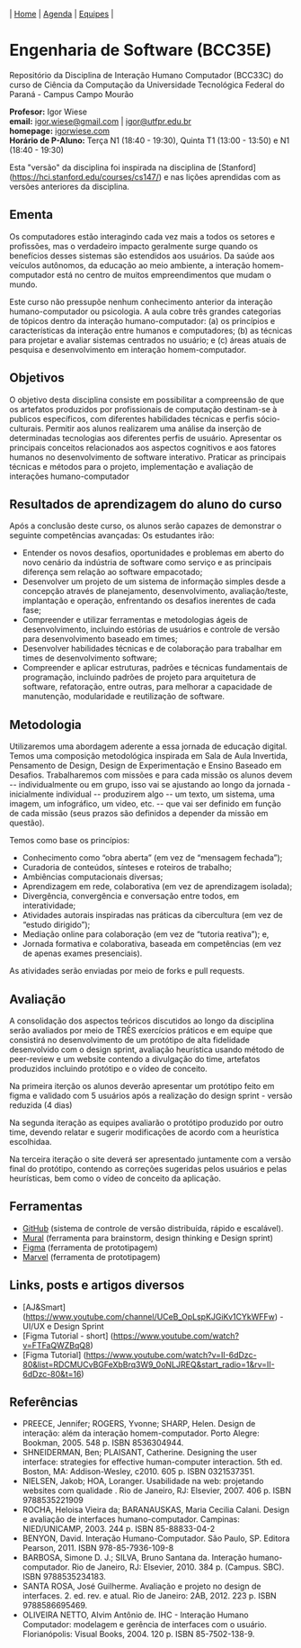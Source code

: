 | [Home](https://github.com/igorwiese/Engenharia-de-Software-BCC35E) | [Agenda](/pages/outline.md) | [Equipes](/pages/equipes.md) |


# Engenharia de Software (BCC35E)

Repositório da Disciplina de Interação Humano Computador (BCC33C) do curso de Ciência da Computação da Universidade Tecnológica Federal do Paraná - Campus Campo Mourão

**Profesor:** Igor Wiese <br/>
**email:** igor.wiese@gmail.com | igor@utfpr.edu.br <br/>
**homepage:** [igorwiese.com](http://igorwiese.com/) <br/>
**Horário de P-Aluno:** Terça N1 (18:40 - 19:30), Quinta T1 (13:00 - 13:50) e N1 (18:40 - 19:30) <br/>

Esta "versão" da disciplina foi inspirada na disciplina de [Stanford] (https://hci.stanford.edu/courses/cs147/) e nas lições aprendidas com as versões anteriores da disciplina.

## Ementa

Os computadores estão interagindo cada vez mais a todos os setores e profissões, mas o verdadeiro impacto geralmente surge quando os benefícios desses sistemas são estendidos aos usuários. Da saúde aos veículos autônomos, da educação ao meio ambiente, a interação homem-computador está no centro de muitos empreendimentos que mudam o mundo. 

Este curso não pressupõe nenhum conhecimento anterior da interação humano-computador ou psicologia. A aula cobre três grandes categorias de tópicos dentro da interação humano-computador: (a) os princípios e características da interação entre humanos e computadores; (b) as técnicas para projetar e avaliar sistemas centrados no usuário; e (c) áreas atuais de pesquisa e desenvolvimento em interação homem-computador.

## Objetivos

O objetivo desta disciplina consiste em possibilitar a compreensão de que os artefatos produzidos por profissionais de computação destinam-se à publicos específicos, com diferentes habilidades técnicas e perfis sócio-culturais. Permitir aos alunos realizarem uma análise da inserção de determinadas tecnologias aos diferentes perfis de usuário. Apresentar os principais conceitos relacionados aos aspectos cognitivos e aos fatores humanos no desenvolvimento de software interativo. Praticar as principais técnicas e métodos para o projeto, implementação e avaliação de interações humano-computador

## Resultados de aprendizagem do aluno do curso
Após a conclusão deste curso, os alunos serão capazes de demonstrar o seguinte
competências avançadas:
Os estudantes irão:
- Entender os novos desafios, oportunidades e problemas em aberto do novo cenário da indústria de software como serviço e as principais diferença sem relação ao software empacotado;
- Desenvolver um projeto de um sistema de informação simples desde a concepção através de planejamento, desenvolvimento, avaliação/teste, implantação e operação, enfrentando os desafios inerentes de cada fase;
- Compreender e utilizar ferramentas e metodologias ágeis de desenvolvimento, incluindo estórias de usuários e controle de versão para desenvolvimento baseado em times;
- Desenvolver habilidades técnicas e de colaboração para trabalhar em times de desenvolvimento software;
- Compreender e aplicar estruturas, padrões e técnicas fundamentais de programação, incluindo padrões de projeto para arquitetura de software, refatoração, entre outras, para melhorar a capacidade de manutenção, modularidade e reutilização de software.


## Metodologia

Utilizaremos uma abordagem aderente a essa jornada de educação digital. Temos uma composição metodológica inspirada em Sala de Aula Invertida, Pensamento de Design, Design de Experimentação e Ensino Baseado em Desafios. Trabalharemos com missões e para cada missão os alunos devem -- individualmente ou em grupo, isso vai se ajustando ao longo da jornada - inicialmente individual -- produzirem algo -- um texto, um sistema, uma imagem, um infográfico, um video, etc. -- que vai ser definido em função de cada missão (seus prazos são definidos a depender da missão em questão).

Temos como base os princípios: 
- Conhecimento como “obra aberta” (em vez de “mensagem fechada”);
- Curadoria de conteúdos, sínteses e roteiros de trabalho;
- Ambiências computacionais diversas;
- Aprendizagem em rede, colaborativa (em vez de aprendizagem isolada);
- Divergência, convergência e conversação entre todos, em interatividade;
- Atividades autorais inspiradas nas práticas da cibercultura (em vez de “estudo dirigido”);
- Mediação online para colaboração (em vez de “tutoria reativa”); e,
- Jornada formativa e colaborativa, baseada em competências (em vez de apenas exames presenciais). 
 
As atividades serão enviadas por meio de forks e pull requests. 

## Avaliação

A consolidação dos aspectos teóricos discutidos ao longo da disciplina serão avaliados por meio de TRÊS exercícios práticos e em equipe que consistirá no desenvolvimento de um protótipo de alta fidelidade desenvolvido com o design sprint, avaliação heurística usando método de peer-review e um website contendo a divulgação do time, artefatos produzidos incluindo protótipo e o vídeo de conceito.

Na primeira iterção os alunos deverão apresentar um protótipo feito em figma e validado com 5 usuários após a realização do design sprint - versão reduzida (4 dias)

Na segunda iteração as equipes avaliarão o protótipo produzido por outro time, devendo relatar e sugerir modificações de acordo com a heurística escolhidaa.

Na terceira iteração o site deverá ser apresentado juntamente com a versão final do protótipo, contendo as correções sugeridas pelos usuários e pelas heurísticas, bem como o vídeo de conceito da aplicação.

## Ferramentas

* [GitHub](https://github.com) (sistema de controle de versão distribuída, rápido e escalável).
* [Mural](http://mural.co) (ferramenta para brainstorm, design thinking e Design sprint)
* [Figma](https://www.figma.com/) (ferramenta de prototipagem)
* [Marvel](https://marvelapp.com/) (ferramenta de prototipagem)

## Links, posts e artigos diversos

* [AJ&Smart] (https://www.youtube.com/channel/UCeB_OpLspKJGiKv1CYkWFFw) - UI/UX e Design Sprint
* [Figma Tutorial - short] (https://www.youtube.com/watch?v=FTFaQWZBqQ8)
* [Figma Tutorial] (https://www.youtube.com/watch?v=II-6dDzc-80&list=RDCMUCvBGFeXbBrq3W9_0oNLJREQ&start_radio=1&rv=II-6dDzc-80&t=16)

## Referências

* PREECE, Jennifer; ROGERS, Yvonne; SHARP, Helen. Design de interação: além da interação homem-computador. Porto Alegre: Bookman, 2005. 548 p. ISBN 8536304944.
* SHNEIDERMAN, Ben; PLAISANT, Catherine. Designing the user interface: strategies for effective human-computer interaction. 5th ed. Boston, MA: Addison-Wesley, c2010. 605 p. ISBN 0321537351.
* NIELSEN, Jakob; HOA, Loranger. Usabilidade na web: projetando websites com qualidade . Rio de Janeiro, RJ: Elsevier, 2007. 406 p. ISBN 9788535221909
* ROCHA, Heloisa Vieira da; BARANAUSKAS, Maria Cecilia Calani. Design e avaliação de interfaces humano-computador. Campinas: NIED/UNICAMP, 2003. 244 p. ISBN 85-88833-04-2
* BENYON, David. Interação Humano-Computador. São Paulo, SP. Editora Pearson, 2011. ISBN 978-85-7936-109-8
* BARBOSA, Simone D. J.; SILVA, Bruno Santana da. Interação humano-computador. Rio de Janeiro, RJ: Elsevier, 2010. 384 p. (Campus. SBC). ISBN 9788535234183.
* SANTA ROSA, José Guilherme. Avaliação e projeto no design de interfaces. 2. ed. rev. e atual. Rio de Janeiro: 2AB, 2012. 223 p. ISBN 9788586695469.
* OLIVEIRA NETTO, Alvim Antônio de. IHC - Interação Humano Computador: modelagem e gerência de interfaces com o usuário. Florianópolis: Visual Books, 2004. 120 p. ISBN 85-7502-138-9.
